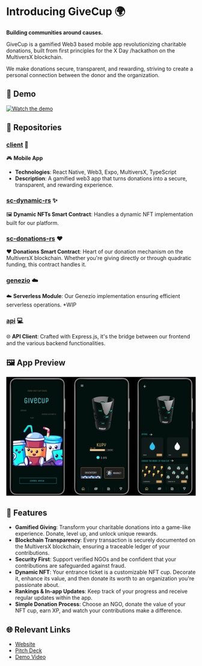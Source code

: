 # Introducing GiveCup 🌍
**Building communities around causes.**

GiveCup is a gamified Web3 based mobile app revolutionizing charitable donations, built from first principles for the X Day /hackathon on the MultiversX blockchain.

We make donations secure, transparent, and rewarding, striving to create a personal connection between the donor and the organization.

## 🎥 Demo

[![Watch the demo](http://img.youtube.com/vi/f6Cd2hSYgWM/0.jpg)](https://youtu.be/f6Cd2hSYgWM) 

## 📁 Repositories

### [client](https://github.com/GiveCup/client) :iphone:
🎮 **Mobile App** 
- **Technologies**: React Native, Web3, Expo, MultiversX, TypeScript
- **Description**: A gamified web3 app that turns donations into a secure, transparent, and rewarding experience.

### [sc-dynamic-rs](https://github.com/GiveCup/sc-dynamic-rs) :sparkles:
🖼️ **Dynamic NFTs Smart Contract**: Handles a dynamic NFT implementation built for our platform.

### [sc-donations-rs](https://github.com/GiveCup/sc-donations-rs) :heart:
❤️ **Donations Smart Contract**: Heart of our donation mechanism on the MultiversX blockchain. Whether you're giving directly or through quadratic funding, this contract handles it.

### [genezio](https://github.com/GiveCup/genezio) :cloud:
☁️ **Serverless Module**: Our Genezio implementation ensuring efficient serverless operations. *WIP

### [api](https://github.com/GiveCup/api) :computer:
🌐 **API Client**: Crafted with Express.js, it's the bridge between our frontend and the various backend functionalities.

## 🖼 App Preview
![App preview](https://raw.githubusercontent.com/GiveCup/.github/main/preview.png)

## 🚀 Features
- **Gamified Giving**: Transform your charitable donations into a game-like experience. Donate, level up, and unlock unique rewards.
- **Blockchain Transparency**: Every transaction is securely documented on the MultiversX blockchain, ensuring a traceable ledger of your contributions.
- **Security First**: Support verified NGOs and be confident that your contributions are safeguarded against fraud.
- **Dynamic NFT**: Your entrance ticket is a customizable NFT cup. Decorate it, enhance its value, and then donate its worth to an organization you're passionate about.
- **Rankings & In-app Updates**: Keep track of your progress and receive regular updates within the app.
- **Simple Donation Process**: Choose an NGO, donate the value of your NFT cup, earn XP, and watch your contributions make a difference.

## 🌐 Relevant Links

- [Website](https://givecup.io)
- [Pitch Deck](./.github/pitch.pdf)
- [Demo Video](https://youtu.be/f6Cd2hSYgWM)
